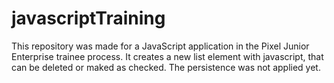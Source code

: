# javascriptTraining

This repository was made for a JavaScript application in the Pixel Junior Enterprise trainee process.
It creates  a new list element with javascript, that can be deleted or maked as checked.
The persistence was not applied yet.
